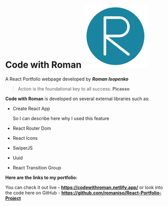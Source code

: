 # Code with Roman ![This is my logo!](/src/assets/images/logo-dark.png)

A React Portfolio webpage developed by ***Roman Isopenko***

> Action is the foundational key to all success.
**Picasso**

**Code with Roman** is developed on several external libraries such as:

- Create React App

    So I can describe here why I used this feature

- React Router Dom
- React Icons
- SwiperJS
- Uuid
- React Transition Group

**Here are the links to my portfolio:**

You can check it out live - **<https://codewithroman.netlify.app/>**
or look into the code here on GitHub - **<https://github.com/romaniso/React-Portfolio-Project>**

